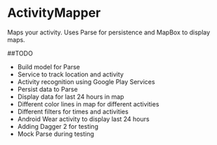 # ActivityMapper
Maps your activity. Uses Parse for persistence and MapBox to display maps.

##TODO

- Build model for Parse
- Service to track location and activity
- Activity recognition using Google Play Services
- Persist data to Parse
- Display data for last 24 hours in map
- Different color lines in map for different activities
- Different filters for times and activities
- Android Wear activity to display last 24 hours
- Adding Dagger 2 for testing
- Mock Parse during testing
